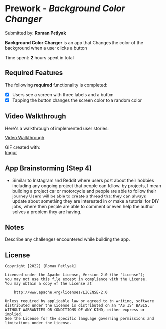 # Prework - *Background Color Changer*

Submitted by: **Roman Petlyak**

**Background Color Changer** is an app that 
 Changes the color of the background when a user clicks a button

Time spent: **2** hours spent in total

## Required Features

The following **required** functionality is completed:

- [x] Users see a screen with three labels and a button
- [x] Tapping the button changes the screen color to a random color
 
## Video Walkthrough

Here's a walkthrough of implemented user stories:

[Video Walkthrough](https://imgur.com/a/YYsFrsH)

GIF created with:  
[Imgur](https://imgur.com/)

## App Brainstorming (Step 4)

- Similar to Instagram and Reddit where users post about their hobbies including any ongoing project that people can follow.
by projects, I mean building a project car or motorcycle and people are able to follow their journey
Users will be able to create a thread that they can always update about something they are interested in or make a tutorial for DIY jobs, where then people are able to comment or even help
the author solves a problem they are having.

## Notes

Describe any challenges encountered while building the app.

## License

    Copyright [2022] [Roman Petlyak]

    Licensed under the Apache License, Version 2.0 (the "License");
    you may not use this file except in compliance with the License.
    You may obtain a copy of the License at

        http://www.apache.org/licenses/LICENSE-2.0

    Unless required by applicable law or agreed to in writing, software
    distributed under the License is distributed on an "AS IS" BASIS,
    WITHOUT WARRANTIES OR CONDITIONS OF ANY KIND, either express or implied.
    See the License for the specific language governing permissions and
    limitations under the License.
